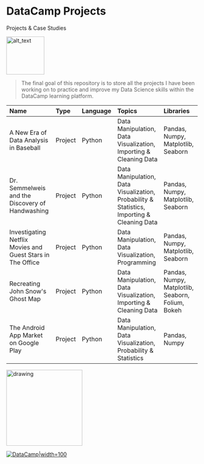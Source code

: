 # DataCamp Projects
Projects & Case Studies



[<img alt="alt_text" width="100px" src="https://www.dayin.courses/wp-content/uploads/2021/01/DataCamp-Logo-2.png" />](https://www.datacamp.com/)


> The final goal of this repository is
> to store all the projects I have been working
> on to practice and improve my Data Science skills within the DataCamp learning platform.

| Name                    | Type    | Language         | Topics                          | Libraries |
| :----------------------- | :------- | :------------ |:------------------------------------|:---------|
| A New Era of Data Analysis in Baseball | Project | Python       | Data Manipulation, Data Visualization, Importing & Cleaning Data | Pandas, Numpy, Matplotlib, Seaborn |
| Dr. Semmelweis and the Discovery of Handwashing | Project | Python | Data Manipulation, Data Visualization, Probability & Statistics, Importing & Cleaning Data | Pandas, Numpy, Matplotlib, Seaborn |
| Investigating Netflix Movies and Guest Stars in The Office | Project | Python | Data Manipulation, Data Visualization, Programming | Pandas, Numpy, Matplotlib, Seaborn |
| Recreating John Snow's Ghost Map | Project | Python | Data Manipulation, Data Visualization, Importing & Cleaning Data | Pandas, Numpy, Matplotlib, Seaborn, Folium, Bokeh |
| The Android App Market on Google Play | Project | Python | Data Manipulation, Data Visualization, Probability & Statistics | Pandas, Numpy|



<img src="[![DataCamp](https://www.dayin.courses/wp-content/uploads/2021/01/DataCamp-Logo-2.png)](https://www.datacamp.com/)" alt="drawing" width="200"/>

[![DataCamp](https://www.dayin.courses/wp-content/uploads/2021/01/DataCamp-Logo-2.png)|width=100](https://www.datacamp.com/)

